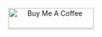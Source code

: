<div align="center">
  <!--
  ![test2](http://github-profile-summary-cards.vercel.app/api/cards/stats?username=ricardojoserf&theme=tokyonight)
  ![test3](http://github-profile-summary-cards.vercel.app/api/cards/most-commit-language?username=ricardojoserf&theme=tokyonight)
  -->
  <a href="https://www.buymeacoffee.com/fry93fryq" target="_blank"><img src="https://www.buymeacoffee.com/assets/img/custom_images/orange_img.png" alt="Buy Me A Coffee" style="height: 41px !important;width: 174px !important;box-shadow: 0px 3px 2px 0px rgba(190, 190, 190, 0.5) !important;-webkit-box-shadow: 0px 3px 2px 0px rgba(190, 190, 190, 0.5) !important;" ></a>
</div>
